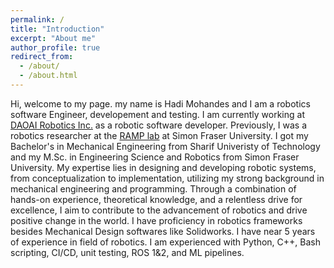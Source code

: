 ```yaml
---
permalink: /
title: "Introduction"
excerpt: "About me"
author_profile: true
redirect_from: 
  - /about/
  - /about.html
---
```

Hi, welcome to my page. 
my name is Hadi Mohandes and I am a robotics software Engineer, developement and testing. I am currently working at [DAOAI Robotics Inc.](https://www.daoai.com/) as a robotic software developer. Previously, I was a robotics researcher at the [RAMP lab](https://ramp.ensc.sfu.ca/) at Simon Fraser University. I got my Bachelor's in Mechanical Engineering from Sharif Univeristy of Technology and my M.Sc. in Engineering Science and Robotics from Simon Fraser University. 
My expertise lies in designing and developing robotic systems, from conceptualization to implementation, utilizing my strong background in mechanical engineering and programming. Through a combination of hands-on experience, theoretical knowledge, and a relentless drive for excellence, I aim to contribute to the advancement of robotics and drive positive change in the world.
I have proficiency in robotics frameworks besides Mechanical Design softwares like Solidworks. I have near 5 years of experience in field of robotics. I am experienced with Python, C++, Bash scripting, CI/CD, unit testing, ROS 1&2, and ML pipelines. 


